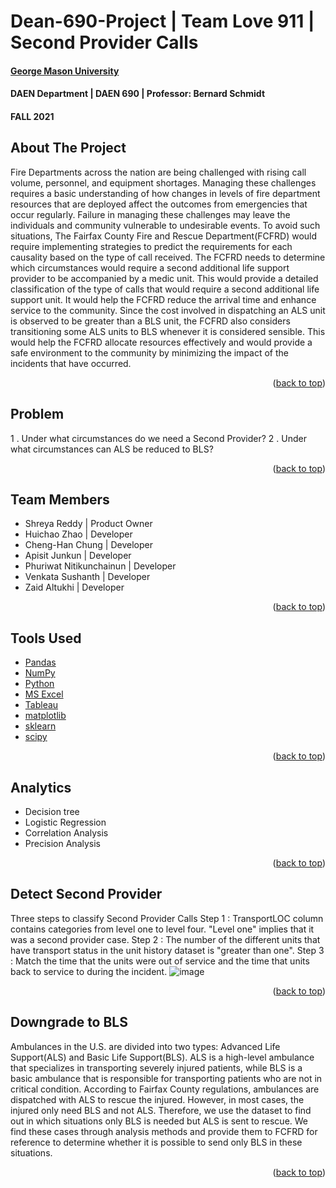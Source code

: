 # Dean-690-Project | Team Love 911 | Second Provider Calls
<div id="top"></div>
<!--
*** Thanks for checking out the Best-README-Template. If you have a suggestion
*** that would make this better, please fork the repo and create a pull request
*** or simply open an issue with the tag "enhancement".
*** Don't forget to give the project a star!
*** Thanks again! Now go create something AMAZING! :D
-->








#### [George Mason University](https://www2.gmu.edu)
#### DAEN Department | DAEN 690 | Professor: Bernard Schmidt
#### FALL 2021 



<!-- ABOUT THE PROJECT -->
## About The Project

Fire Departments across the nation are being challenged with rising call volume, personnel, and equipment shortages. Managing these challenges requires a basic understanding of how changes in levels of fire department resources that are deployed affect the outcomes from emergencies that occur regularly. Failure in managing these challenges may leave the individuals and community vulnerable to undesirable events. To avoid such situations, The Fairfax County Fire and Rescue Department(FCFRD) would require implementing strategies to predict the requirements for each causality based on the type of call received. The FCFRD needs to determine which circumstances would require a second additional life support provider to be accompanied by a medic unit. This would provide a detailed classification of the type of calls that would require a second additional life support unit. It would help the FCFRD reduce the arrival time and enhance service to the community.  Since the cost involved in dispatching an ALS unit is observed to be greater than a BLS unit, the FCFRD also considers transitioning some ALS units to BLS whenever it is considered sensible. This would help the FCFRD allocate resources effectively and would provide a safe environment to the community by minimizing the impact of the incidents that have occurred.

<p align="right">(<a href="#top">back to top</a>)</p>




## Problem

1 . Under what circumstances do we need a Second Provider?
2 . Under what circumstances can ALS be reduced to BLS?

<p align="right">(<a href="#top">back to top</a>)</p>


## Team Members

* Shreya Reddy            | Product Owner
* Huichao Zhao            | Developer
* Cheng-Han Chung         | Developer
* Apisit Junkun           | Developer
* Phuriwat Nitikunchainun | Developer
* Venkata Sushanth        | Developer
* Zaid Altukhi            | Developer

<p align="right">(<a href="#top">back to top</a>)</p>



## Tools Used

* [Pandas](https://pandas.pydata.org)
* [NumPy](https://numpy.org)
* [Python](https://www.python.org/)
* [MS Excel](https://www.microsoft.com/en-us/microsoft-365/excel/)
* [Tableau](tableau.com/)
* [matplotlib](https://matplotlib.org/)
* [sklearn](https://scikit-learn.org)
* [scipy](https://www.scipy.org)

<p align="right">(<a href="#top">back to top</a>)</p>



## Analytics

* Decision tree
* Logistic Regression
* Correlation Analysis
* Precision Analysis

<p align="right">(<a href="#top">back to top</a>)</p>



## Detect Second Provider

Three steps to classify Second Provider Calls
Step 1 : TransportLOC column contains categories from level one to level four. "Level one" implies that it was a second provider case.
Step 2 : The number of the different units that have transport status in the unit history dataset is "greater than one".
Step 3 : Match the time that the units were out of service and the time that units back to service to during the incident.
![image](https://user-images.githubusercontent.com/62821251/144661891-7de92131-d9b8-40f2-b292-2bcc72a713db.png)


<p align="right">(<a href="#top">back to top</a>)</p>



## Downgrade to BLS

Ambulances in the U.S. are divided into two types: Advanced Life Support(ALS) and Basic Life Support(BLS). ALS is a high-level ambulance that specializes in transporting severely injured patients, while BLS is a basic ambulance that is responsible for transporting patients who are not in critical condition. According to Fairfax County regulations, ambulances are dispatched with ALS to rescue the injured. However, in most cases, the injured only need BLS and not ALS. Therefore, we use the dataset to find out in which situations only BLS is needed but ALS is sent to rescue. We find these cases through analysis methods and provide them to FCFRD for reference to determine whether it is possible to send only BLS in these situations.



<p align="right">(<a href="#top">back to top</a>)</p>



